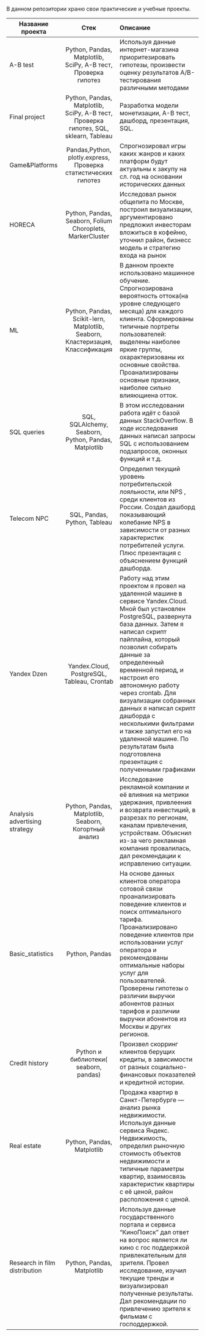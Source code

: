 В данном репозитории храню свои практические и учебные проекты.

| Название проекта        | Стек           | Описание  |
| ------------- |:-------------:| :-----|
| A-B test     | Python, Pandas, Matplotlib, SciPy, A-B тест, Проверка гипотез | Используя данные интернет-магазина приоритезировать гипотезы, произвести оценку результатов A/B-тестирования различными методами|
| Final project     | Python, Pandas, Matplotlib, SciPy, A-B тест, Проверка гипотез, SQL, sklearn, Tableau     | Разработка модели монетизации, А-В тест, дашборд, презентация, SQL. |
|Game&Platforms |Pandas,Python, plotly.express, Проверка статистических гипотез|Спрогнозировал игры каких жанров и каких платформ будут актуальны к закупу на сл. год на основании исторических данных |
| HORECA | Python, Pandas, Seaborn, Folium Choroplets, MarkerCluster    |Исследовал рынок общепита по Москве, построил визуализации, аргументировано предложил инвесторам вложиться в кофейню, уточнил район, бизнесс модель и стратегию входа на рынок|
| ML | Python, Pandas, Scikit-lern, Matplotlib, Seaborn, Кластеризация, Классификация     | В данном проекте использовано машинное обучение. Спрогнозирована вероятность оттока(на уровне следующего месяца) для каждого клиента. Сформированы типичные портреты пользователей: выделены наиболее яркие группы, охарактеризованы их основные свойства. Проанализированы основные признаки, наиболее сильно влияющиена отток.|
| SQL queries | SQL, SQLAlchemy, Seaborn, Python, Pandas, Matplotlib     |В этом исследовании работа идёт с базой данных StackOverflow. В ходе исследования данных написал запросы SQL с использованием подзапросов, оконных функций и т.д.|
| Telecom NPC | SQL, Pandas, Python, Tableau     | Определил текущий уровень потребительской лояльности, или NPS , среди клиентов из России. Создал дашборд показывающий колебание NPS в зависимости от разных характеристик потребителей услуги. Плюс презентация с объяснением функций дашборда. |
|Yandex Dzen | Yandex.Cloud, PostgreSQL, Tableau, Crontab      | Работу над этим проектом я провел на удаленной машине в сервисе Yandex.Cloud. Мной был установлен PostgreSQL, развернута база данных. Затем я написал скрипт пайплайна, который позволил собирать данные за определенный временной период, и настроил его автономную работу через crontab. Для визуализации собранных данных я написал скрипт дашборда с несколькими фильтрами и также запустил его на удаленной машине. По результатам была подготовлена презентация с полученными графиками |
| Analysis advertising strategy | Python, Pandas, Matplotlib, Seaborn, Когортный анализ     | Исследование рекламной компании и её влияния на метрики удержания, привлеения и возврата инвестиций, в разрезах по регионам, каналам привлечения, устройствам. Объяснил из-за чего рекламная компания провалилась, дал рекомендации к исправлению ситуации.| 
| Basic_statistics | Python, Pandas      |   На основе данных клиентов оператора сотовой связи проанализировать поведение клиентов и поиск оптимального тарифа. Проанализировано поведение клиентов при использовании услуг оператора и рекомендованы оптимальные наборы услуг для пользователей. Проверены гипотезы о различии выручки абонентов разных тарифов и различии выручки абонентов из Москвы и других регионов. |
| Credit history | Python и библиотеки( seaborn, pandas)    |  Произвел скорринг клиентов берущих кредиты, в зависимости от разных социально-финансовых показателей и кредитной истории. |
| Real estate | Python, Pandas, Matplotlib     | Продажа квартир в Санкт-Петербурге — анализ рынка недвижимости. Используя данные сервиса Яндекс. Недвижимость, определил рыночную стоимость объектов недвижимости и типичные параметры квартир, взаимосвязь характеристик квартиры с её ценой, район расположения с ценой. |
| Research in film distribution |Python, Pandas, Matplotlib       | Используя данные государственного портала и сервиса “КиноПоиск” дал ответ на вопрос является ли кино с гос поддержкой привлекательным для зрителя. Провел исследование, изучил текущие тренды и визуализировал полученные результаты. Дал рекомендации по привлечению зрителя к фильмам с господдержкой.|


